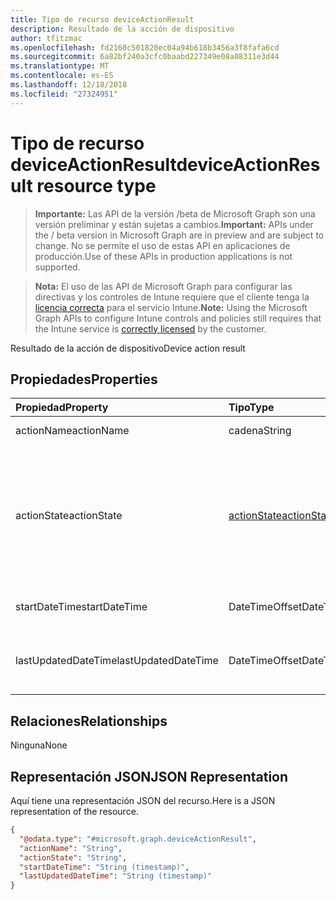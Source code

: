 ```yaml
---
title: Tipo de recurso deviceActionResult
description: Resultado de la acción de dispositivo
author: tfitzmac
ms.openlocfilehash: fd2160c501820ec04a94b618b3456a3f8fafa6cd
ms.sourcegitcommit: 6a82bf240a3cfc0baabd227349e08a08311e3d44
ms.translationtype: MT
ms.contentlocale: es-ES
ms.lasthandoff: 12/18/2018
ms.locfileid: "27324951"
---
```

# <a name="deviceactionresult-resource-type"></a><span data-ttu-id="0a226-103">Tipo de recurso deviceActionResult</span><span class="sxs-lookup"><span data-stu-id="0a226-103">deviceActionResult resource type</span></span>

> <span data-ttu-id="0a226-104">**Importante:** Las API de la versión /beta de Microsoft Graph son una versión preliminar y están sujetas a cambios.</span><span class="sxs-lookup"><span data-stu-id="0a226-104">**Important:** APIs under the / beta version in Microsoft Graph are in preview and are subject to change.</span></span> <span data-ttu-id="0a226-105">No se permite el uso de estas API en aplicaciones de producción.</span><span class="sxs-lookup"><span data-stu-id="0a226-105">Use of these APIs in production applications is not supported.</span></span>

> <span data-ttu-id="0a226-106">**Nota:** El uso de las API de Microsoft Graph para configurar las directivas y los controles de Intune requiere que el cliente tenga la [licencia correcta](https://go.microsoft.com/fwlink/?linkid=839381) para el servicio Intune.</span><span class="sxs-lookup"><span data-stu-id="0a226-106">**Note:** Using the Microsoft Graph APIs to configure Intune controls and policies still requires that the Intune service is [correctly licensed](https://go.microsoft.com/fwlink/?linkid=839381) by the customer.</span></span>

<span data-ttu-id="0a226-107">Resultado de la acción de dispositivo</span><span class="sxs-lookup"><span data-stu-id="0a226-107">Device action result</span></span>
## <a name="properties"></a><span data-ttu-id="0a226-108">Propiedades</span><span class="sxs-lookup"><span data-stu-id="0a226-108">Properties</span></span>
|<span data-ttu-id="0a226-109">Propiedad</span><span class="sxs-lookup"><span data-stu-id="0a226-109">Property</span></span>|<span data-ttu-id="0a226-110">Tipo</span><span class="sxs-lookup"><span data-stu-id="0a226-110">Type</span></span>|<span data-ttu-id="0a226-111">Descripción</span><span class="sxs-lookup"><span data-stu-id="0a226-111">Description</span></span>|
|:---|:---|:---|
|<span data-ttu-id="0a226-112">actionName</span><span class="sxs-lookup"><span data-stu-id="0a226-112">actionName</span></span>|<span data-ttu-id="0a226-113">cadena</span><span class="sxs-lookup"><span data-stu-id="0a226-113">String</span></span>|<span data-ttu-id="0a226-114">Nombre de acción</span><span class="sxs-lookup"><span data-stu-id="0a226-114">Action name</span></span>|
|<span data-ttu-id="0a226-115">actionState</span><span class="sxs-lookup"><span data-stu-id="0a226-115">actionState</span></span>|[<span data-ttu-id="0a226-116">actionState</span><span class="sxs-lookup"><span data-stu-id="0a226-116">actionState</span></span>](../resources/intune-shared-actionstate.md)|<span data-ttu-id="0a226-117">Estado de la acción.</span><span class="sxs-lookup"><span data-stu-id="0a226-117">State of the action.</span></span> <span data-ttu-id="0a226-118">Los valores posibles son: `none`, `pending`, `canceled`, `active`, `done`, `failed` y `notSupported`.</span><span class="sxs-lookup"><span data-stu-id="0a226-118">Possible values are: `none`, `pending`, `canceled`, `active`, `done`, `failed`, `notSupported`.</span></span>|
|<span data-ttu-id="0a226-119">startDateTime</span><span class="sxs-lookup"><span data-stu-id="0a226-119">startDateTime</span></span>|<span data-ttu-id="0a226-120">DateTimeOffset</span><span class="sxs-lookup"><span data-stu-id="0a226-120">DateTimeOffset</span></span>|<span data-ttu-id="0a226-121">Hora a la que se inició la acción</span><span class="sxs-lookup"><span data-stu-id="0a226-121">Time the action was initiated</span></span>|
|<span data-ttu-id="0a226-122">lastUpdatedDateTime</span><span class="sxs-lookup"><span data-stu-id="0a226-122">lastUpdatedDateTime</span></span>|<span data-ttu-id="0a226-123">DateTimeOffset</span><span class="sxs-lookup"><span data-stu-id="0a226-123">DateTimeOffset</span></span>|<span data-ttu-id="0a226-124">Hora en la que se actualizó por última vez el estado de la acción</span><span class="sxs-lookup"><span data-stu-id="0a226-124">Time the action state was last updated</span></span>|

## <a name="relationships"></a><span data-ttu-id="0a226-125">Relaciones</span><span class="sxs-lookup"><span data-stu-id="0a226-125">Relationships</span></span>
<span data-ttu-id="0a226-126">Ninguna</span><span class="sxs-lookup"><span data-stu-id="0a226-126">None</span></span>
## <a name="json-representation"></a><span data-ttu-id="0a226-127">Representación JSON</span><span class="sxs-lookup"><span data-stu-id="0a226-127">JSON Representation</span></span>
<span data-ttu-id="0a226-128">Aquí tiene una representación JSON del recurso.</span><span class="sxs-lookup"><span data-stu-id="0a226-128">Here is a JSON representation of the resource.</span></span>
<!-- {
  "blockType": "resource",
  "@odata.type": "microsoft.graph.deviceActionResult"
}
-->
``` json
{
  "@odata.type": "#microsoft.graph.deviceActionResult",
  "actionName": "String",
  "actionState": "String",
  "startDateTime": "String (timestamp)",
  "lastUpdatedDateTime": "String (timestamp)"
}
```





